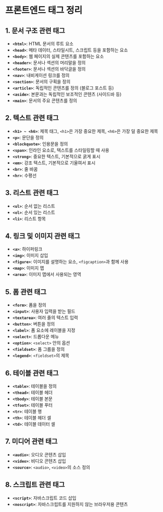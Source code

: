 # 프론트엔드 태그 정리

## 1. 문서 구조 관련 태그
- **`<html>`**: HTML 문서의 루트 요소
- **`<head>`**: 메타 데이터, 스타일시트, 스크립트 등을 포함하는 요소
- **`<body>`**: 웹 페이지의 실제 콘텐츠를 포함하는 요소
- **`<header>`**: 문서나 섹션의 머리말을 정의
- **`<footer>`**: 문서나 섹션의 바닥글을 정의
- **`<nav>`**: 내비게이션 링크를 정의
- **`<section>`**: 문서의 구획을 정의
- **`<article>`**: 독립적인 콘텐츠를 정의 (블로그 포스트 등)
- **`<aside>`**: 본문과는 독립적인 보조적인 콘텐츠 (사이드바 등)
- **`<main>`**: 문서의 주요 콘텐츠를 정의

## 2. 텍스트 관련 태그
- **`<h1> ~ <h6>`**: 제목 태그, `<h1>`은 가장 중요한 제목, `<h6>`은 가장 덜 중요한 제목
- **`<p>`**: 문단을 정의
- **`<blockquote>`**: 인용문을 정의
- **`<span>`**: 인라인 요소로, 텍스트를 스타일링할 때 사용
- **`<strong>`**: 중요한 텍스트, 기본적으로 굵게 표시
- **`<em>`**: 강조 텍스트, 기본적으로 기울여서 표시
- **`<br>`**: 줄 바꿈
- **`<hr>`**: 수평선

## 3. 리스트 관련 태그
- **`<ul>`**: 순서 없는 리스트
- **`<ol>`**: 순서 있는 리스트
- **`<li>`**: 리스트 항목

## 4. 링크 및 이미지 관련 태그
- **`<a>`**: 하이퍼링크
- **`<img>`**: 이미지 삽입
- **`<figure>`**: 이미지를 설명하는 요소, `<figcaption>`과 함께 사용
- **`<map>`**: 이미지 맵
- **`<area>`**: 이미지 맵에서 사용되는 영역

## 5. 폼 관련 태그
- **`<form>`**: 폼을 정의
- **`<input>`**: 사용자 입력을 받는 필드
- **`<textarea>`**: 여러 줄의 텍스트 입력
- **`<button>`**: 버튼을 정의
- **`<label>`**: 폼 요소에 레이블을 지정
- **`<select>`**: 드롭다운 메뉴
- **`<option>`**: `<select>` 안의 옵션
- **`<fieldset>`**: 폼 그룹을 정의
- **`<legend>`**: `<fieldset>`의 제목

## 6. 테이블 관련 태그
- **`<table>`**: 테이블을 정의
- **`<thead>`**: 테이블 헤더
- **`<tbody>`**: 테이블 본문
- **`<tfoot>`**: 테이블 푸터
- **`<tr>`**: 테이블 행
- **`<th>`**: 테이블 헤더 셀
- **`<td>`**: 테이블 데이터 셀

## 7. 미디어 관련 태그
- **`<audio>`**: 오디오 콘텐츠 삽입
- **`<video>`**: 비디오 콘텐츠 삽입
- **`<source>`**: `<audio>`, `<video>`의 소스 정의

## 8. 스크립트 관련 태그
- **`<script>`**: 자바스크립트 코드 삽입
- **`<noscript>`**: 자바스크립트를 지원하지 않는 브라우저용 콘텐츠
